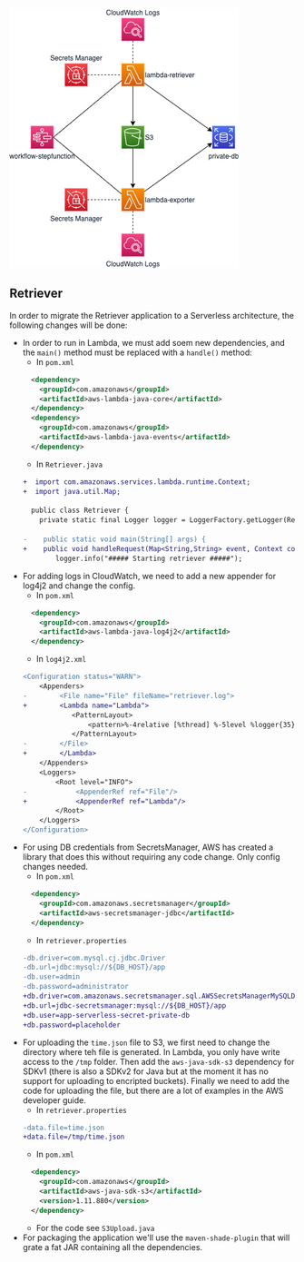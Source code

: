 ![Application](../resources/diagrams-app-serverless.png)

## Retriever

In order to migrate the Retriever application to a Serverless architecture, the following changes will be done:
* In order to run in Lambda, we must add soem new dependencies, and the `main()` method must be replaced with a `handle()` method:
  * In `pom.xml`
  ```xml
    <dependency>
      <groupId>com.amazonaws</groupId>
      <artifactId>aws-lambda-java-core</artifactId>
    </dependency>
    <dependency>
      <groupId>com.amazonaws</groupId>
      <artifactId>aws-lambda-java-events</artifactId>
    </dependency>
  ```
  * In `Retriever.java`
  ```diff
  +  import com.amazonaws.services.lambda.runtime.Context;
  +  import java.util.Map;
  
    public class Retriever {
      private static final Logger logger = LoggerFactory.getLogger(Retriever.class);

  -    public static void main(String[] args) {
  +    public void handleRequest(Map<String,String> event, Context context) {
          logger.info("##### Starting retriever #####");
  ```
* For adding logs in CloudWatch, we need to add a new appender for log4j2 and change the config.
  * In `pom.xml`
  ```xml
    <dependency>
      <groupId>com.amazonaws</groupId>
      <artifactId>aws-lambda-java-log4j2</artifactId>
    </dependency>
  ```
  * In `log4j2.xml`
  ```diff
  <Configuration status="WARN">
      <Appenders>
  -        <File name="File" fileName="retriever.log">
  +        <Lambda name="Lambda">
              <PatternLayout>
                  <pattern>%-4relative [%thread] %-5level %logger{35} - %msg%n</pattern>
              </PatternLayout>
  -        </File>
  +        </Lambda>
      </Appenders>
      <Loggers>
          <Root level="INFO">
  -            <AppenderRef ref="File"/>
  +            <AppenderRef ref="Lambda"/>
          </Root>
      </Loggers>
  </Configuration>
  ```
* For using DB credentials from SecretsManager, AWS has created a library that does this without requiring any code change. Only config changes needed.
  * In `pom.xml`
  ```xml
    <dependency>
      <groupId>com.amazonaws.secretsmanager</groupId>
      <artifactId>aws-secretsmanager-jdbc</artifactId>
    </dependency>
  ```
  * In `retriever.properties`
  ```diff
  -db.driver=com.mysql.cj.jdbc.Driver
  -db.url=jdbc:mysql://${DB_HOST}/app
  -db.user=admin
  -db.password=administrator
  +db.driver=com.amazonaws.secretsmanager.sql.AWSSecretsManagerMySQLDriver
  +db.url=jdbc-secretsmanager:mysql://${DB_HOST}/app
  +db.user=app-serverless-secret-private-db
  +db.password=placeholder
  ```
* For uploading the `time.json` file to S3, we first need to change the directory where teh file is generated. In Lambda, you only have write access to the `/tmp` folder. Then add the `aws-java-sdk-s3` dependency for SDKv1 (there is also a SDKv2 for Java but at the moment it has no support for uploading to encripted buckets). Finally we need to add the code for uploading the file, but there are a lot of examples in the AWS developer guide.
  * In `retriever.properties`
  ```diff
  -data.file=time.json
  +data.file=/tmp/time.json
  ```
  * In `pom.xml`
  ```xml
    <dependency>
      <groupId>com.amazonaws</groupId>
      <artifactId>aws-java-sdk-s3</artifactId>
      <version>1.11.880</version>
    </dependency>
  ```
  * For the code see `S3Upload.java`
* For packaging the application we'll use the `maven-shade-plugin` that will grate a fat JAR containing all the dependencies.
  ```diff
  ```
